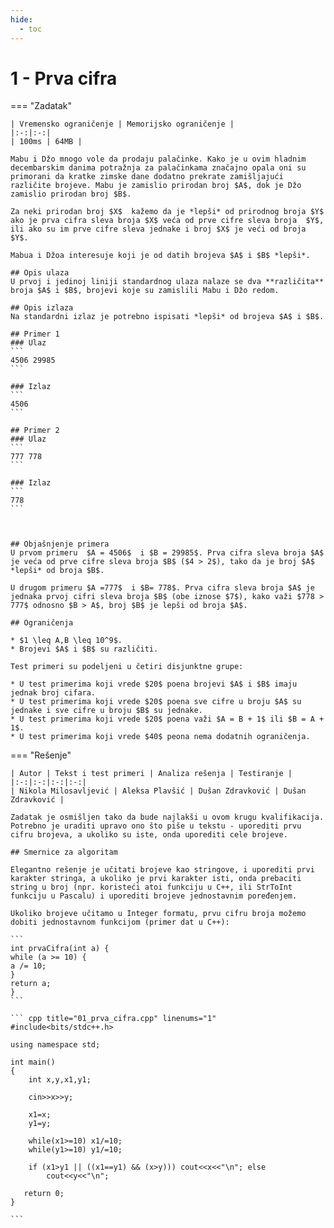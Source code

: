 ```yaml
---
hide:
  - toc
---
```


# 1 - Prva cifra

=== "Zadatak"
	
	| Vremensko ograničenje | Memorijsko ograničenje |
	|:-:|:-:|
	| 100ms | 64MB |
	
	Mabu i Džo mnogo vole da prodaju palačinke. Kako je u ovim hladnim decembarskim danima potražnja za palačinkama značajno opala oni su primorani da kratke zimske dane dodatno prekrate zamišljajući različite brojeve. Mabu je zamislio prirodan broj $A$, dok je Džo zamislio prirodan broj $B$.
	
	Za neki prirodan broj $X$  kažemo da je *lepši* od prirodnog broja $Y$ ako je prva cifra sleva broja $X$ veća od prve cifre sleva broja  $Y$, ili ako su im prve cifre sleva jednake i broj $X$ je veći od broja $Y$.
	
	Mabua i Džoa interesuje koji je od datih brojeva $A$ i $B$ *lepši*.
	
	## Opis ulaza
	U prvoj i jedinoj liniji standardnog ulaza nalaze se dva **različita** broja $A$ i $B$, brojevi koje su zamislili Mabu i Džo redom.
	
	## Opis izlaza
	Na standardni izlaz je potrebno ispisati *lepši* od brojeva $A$ i $B$.
	
	## Primer 1
	### Ulaz
	```
	4506 29985
	```
	
	### Izlaz
	```
	4506
	```
	
	## Primer 2
	### Ulaz
	```
	777 778
	```
	
	### Izlaz
	```
	778
	```
	
	
	
	## Objašnjenje primera 
	U prvom primeru  $A = 4506$  i $B = 29985$. Prva cifra sleva broja $A$ je veća od prve cifre sleva broja $B$ ($4 > 2$), tako da je broj $A$ *lepši* od broja $B$.
	
	U drugom primeru $A =777$  i $B= 778$. Prva cifra sleva broja $A$ je jednaka prvoj cifri sleva broja $B$ (obe iznose $7$), kako važi $778 > 777$ odnosno $B > A$, broj $B$ je lepši od broja $A$.
	
	## Ograničenja
	
	* $1 \leq A,B \leq 10^9$.
	* Brojevi $A$ i $B$ su različiti.
	
	Test primeri su podeljeni u četiri disjunktne grupe:
	
	* U test primerima koji vrede $20$ poena brojevi $A$ i $B$ imaju jednak broj cifara.
	* U test primerima koji vrede $20$ poena sve cifre u broju $A$ su jednake i sve cifre u broju $B$ su jednake.
	* U test primerima koji vrede $20$ poena važi $A = B + 1$ ili $B = A + 1$.
	* U test primerima koji vrede $40$ peona nema dodatnih ograničenja.
	
	
=== "Rešenje"
	
	| Autor | Tekst i test primeri | Analiza rеšenja | Testiranje |
	|:-:|:-:|:-:|:-:|
	| Nikola Milosavljević | Aleksa Plavšić | Dušan Zdravković | Dušan Zdravković |
	
	Zadatak je osmišljen tako da bude najlakši u ovom krugu kvalifikacija. Potrebno je uraditi upravo ono što piše u tekstu - uporediti prvu cifru brojeva, a ukoliko su iste, onda uporediti cele brojeve.
	
	## Smernice za algoritam
	
	Elegantno rešenje je učitati brojeve kao stringove, i uporediti prvi karakter stringa, a ukoliko je prvi karakter isti, onda prebaciti string u broj (npr. koristeći atoi funkciju u C++, ili StrToInt funkciju u Pascalu) i uporediti brojeve jednostavnim poređenjem.
	
	Ukoliko brojeve učitamo u Integer formatu, prvu cifru broja možemo dobiti jednostavnom funkcijom (primer dat u C++):
	
	```
	int prvaCifra(int a) {
	while (a >= 10) {
	a /= 10;
	}
	return a;
	}
	```
	
	``` cpp title="01_prva_cifra.cpp" linenums="1"
	#include<bits/stdc++.h>
	
	using namespace std;
	
	int main()
	{
	    int x,y,x1,y1;
	
	    cin>>x>>y;
	
	    x1=x;
	    y1=y;
	
	    while(x1>=10) x1/=10;
	    while(y1>=10) y1/=10;
	
	    if (x1>y1 || ((x1==y1) && (x>y))) cout<<x<<"\n"; else
	        cout<<y<<"\n";
	
	   return 0;
	}

	```
